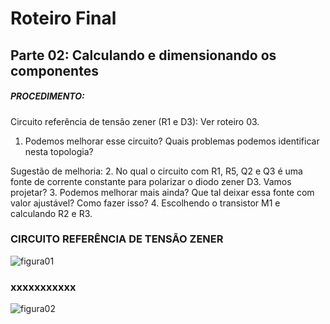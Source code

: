 # Roteiro Final

## Parte 02: Calculando e dimensionando os componentes

##### PROCEDIMENTO:

Circuito referência de tensão zener (R1 e D3): Ver roteiro 03.
1. Podemos melhorar esse circuito? Quais problemas podemos identificar nesta topologia?

Sugestão de melhoria:
2. No qual o circuito com R1, R5, Q2 e Q3 é uma fonte de corrente constante para polarizar o diodo zener D3. Vamos projetar?
3. Podemos melhorar mais ainda? Que tal deixar essa fonte com valor ajustável? Como fazer isso?
4. Escolhendo o transistor M1 e calculando R2 e R3.

### CIRCUITO REFERÊNCIA DE TENSÃO ZENER

![figura01](/resources/imagens/relatoriofinal/parte1/.png)

### xxxxxxxxxxx

![figura02](/resources/imagens/relatoriofinal/parte1/.png)
